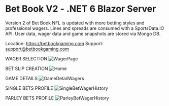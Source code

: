 # Bet Book V2 - .NET 6 Blazor Server

Version 2 of Bet Book NFL is updated with more betting styles and professional wagers.  Lines and spreads are consumed with a SportsData.IO API. User data, wager data and game snapshots are stored via Mongo DB. 

Location: https://betbookgaming.com
Support: support@betbookgaming.com

WAGER SELECTION
![WagerPage](https://user-images.githubusercontent.com/95720340/190487269-ebb5cb10-ee48-4f43-8309-60fc2718c4e2.png)

BET SLIP CREATION
![Home](https://user-images.githubusercontent.com/95720340/191072246-74ff01cb-6c71-40f9-ae30-006f430063a1.png)

GAME DETAILS
![GameDetailWagers](https://user-images.githubusercontent.com/95720340/191072231-4a2d7ad1-0de0-479f-b383-05d24647a2b3.png)

SINGLE BETS PROFILE
![SingleBetWagerHistory](https://user-images.githubusercontent.com/95720340/191072220-e345f046-1e92-4069-833e-746a0e1ced93.png)

PARLEY BETS PROFILE
![ParleyBetWagerHistory](https://user-images.githubusercontent.com/95720340/191072209-da3382d9-d430-4301-86d4-57ea60ee7678.png)

